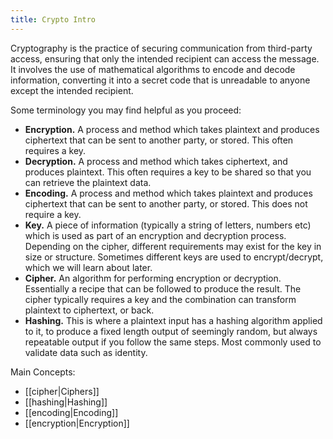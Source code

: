 ```yaml
---
title: Crypto Intro
---
```


Cryptography is the practice of securing communication from third-party access, ensuring that only the intended recipient can access the message. It involves the use of mathematical algorithms to encode and decode information, converting it into a secret code that is unreadable to anyone except the intended recipient.

Some terminology you may find helpful as you proceed:

- **Encryption.** A process and method which takes plaintext and produces ciphertext that can be sent to another party, or stored. This often requires a key.
- **Decryption.** A process and method which takes ciphertext, and produces plaintext. This often requires a key to be shared so that you can retrieve the plaintext data.
- **Encoding.** A process and method which takes plaintext and produces ciphertext that can be sent to another party, or stored. This does not require a key.
- **Key.** A piece of information (typically a string of letters, numbers etc) which is used as part of an encryption and decryption process. Depending on the cipher, different requirements may exist for the key in size or structure. Sometimes different keys are used to encrypt/decrypt, which we will learn about later.
- **Cipher.** An algorithm for performing encryption or decryption. Essentially a recipe that can be followed to produce the result. The cipher typically requires a key and the combination can transform plaintext to ciphertext, or back.
- **Hashing.** This is where a plaintext input has a hashing algorithm applied to it, to produce a fixed length output of seemingly random, but always repeatable output if you follow the same steps. Most commonly used to validate data such as identity.

Main Concepts:
* [[cipher|Ciphers]]
* [[hashing|Hashing]]
* [[encoding|Encoding]]
* [[encryption|Encryption]]
